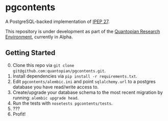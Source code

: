 pgcontents
==========

A PostgreSQL-backed implementation of [IPEP 27](https://github.com/ipython/ipython/wiki/IPEP-27:-Contents-Service).

This repository is under development as part of the [Quantopian Research Environment](https://www.quantopian.com/research), currently in Alpha.

Getting Started
---------------
0. Clone this repo via `git clone git@github.com:quantopian/pgcontents.git`.
1. Install dependencies via `pip install -r requirements.txt`.
2. Edit `pgcontents/alembic.ini` and point `sqlalchemy.url` to a postgres database you have read/write access to.
3. Create/upgrade your database schema to the most recent migration by running: `alembic upgrade head`.
4. Run the tests with `nosetests pgcontents/tests`.
5. ???
6. Profit!
